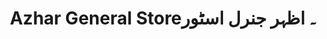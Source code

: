 ---
title: "Azhar General Store۔ اظہر جنرل اسٹور"
url: /karachi/azhar-general-store-zhr-jnrl-sttwr/
shop: general
---